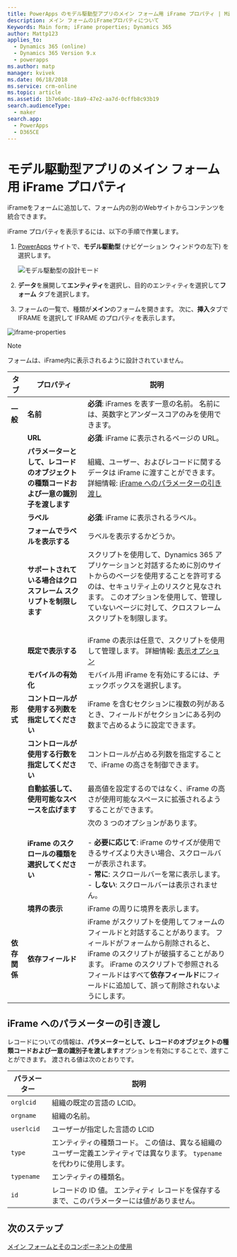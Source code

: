 ```yaml
---
title: PowerApps のモデル駆動型アプリのメイン フォーム用 iFrame プロパティ | MicrosoftDocs
description: メイン フォームのiFrameプロパティについて
Keywords: Main form; iFrame properties; Dynamics 365
author: Mattp123
applies_to:
  - Dynamics 365 (online)
  - Dynamics 365 Version 9.x
  - powerapps
ms.author: matp
manager: kvivek
ms.date: 06/18/2018
ms.service: crm-online
ms.topic: article
ms.assetid: 1b7e6a0c-18a9-47e2-aa7d-0cffb8c93b19
search.audienceType:
  - maker
search.app:
  - PowerApps
  - D365CE
---
```

# <a name="iframe-properties-for-model-driven-app-main-forms"></a>モデル駆動型アプリのメイン フォーム用 iFrame プロパティ

iFrameをフォームに追加して、フォーム内の別のWebサイトからコンテンツを統合できます。 

iFrame プロパティを表示するには、以下の手順で作業します。

1.  [PowerApps](https://web.powerapps.com/?utm_source=padocs&utm_medium=linkinadoc&utm_campaign=referralsfromdoc) サイトで、**モデル駆動型** (ナビゲーション ウィンドウの左下) を選択します。  

    ![モデル駆動型の設計モード](../model-driven-apps/media/model-driven-switch.png)

2.  **データ**を展開して**エンティティ**を選択し、目的のエンティティを選択して**フォーム** タブを選択します。 

3. フォームの一覧で、種類が**メイン**のフォームを開きます。 次に、**挿入**タブで IFRAME を選択して IFRAME のプロパティを表示します。

![iframe-properties](media/iframe-properties.png)


> [!NOTE]
> フォームは、iFrame内に表示されるように設計されていません。  
  
|タブ​​|プロパティ|説明|  
|---------|--------------|-----------------|  
|**一般**|**名前**|**必須**: iFrames を表す一意の名前。 名前には、英数字とアンダースコアのみを使用できます。|  
||**URL**|**必須**: iFrame に表示されるページの URL。|  
||**パラメーターとして、レコードのオブジェクトの種類コードおよび一意の識別子を渡します**|組織、ユーザー、およびレコードに関するデータは iFrame に渡すことができます。 詳細情報: [iFrame へのパラメーターの引き渡し](iframe-properties-legacy.md#BKMK_PassParametersToIFRAMEs)|  
||**ラベル**|**必須**: iFrame に表示されるラベル。|  
||**フォームでラベルを表示する**|ラベルを表示するかどうか。|  
||**サポートされている場合はクロスフレーム スクリプトを制限します**|スクリプトを使用して、Dynamics 365 アプリケーションと対話するために別のサイトからのページを使用することを許可するのは、セキュリティ上のリスクと見なされます。 このオプションを使用して、管理していないページに対して、クロスフレーム スクリプトを制限します。<br /><br />|  
||**既定で表示する**|iFrame の表示は任意で、スクリプトを使用して管理します。 詳細情報: [表示オプション](visibility-options-legacy.md)|
||**モバイルの有効化**|モバイル用 iFrame を有効にするには、チェックボックスを選択します。|  
|**形式**|**コントロールが使用する列数を指定してください**|iFrame を含むセクションに複数の列があるとき、フィールドがセクションにある列の数まで占めるように設定できます。|  
||**コントロールが使用する行数を指定してください**|コントロールが占める列数を指定することで、iFrame の高さを制御できます。|  
||**自動拡張して、使用可能なスペースを広げます**|最高値を設定するのではなく、iFrame の高さが使用可能なスペースに拡張されるようすることができます。|  
||**iFrame のスクロールの種類を選択してください**|次の 3 つのオプションがあります。<br /><br /> - **必要に応じて**: iFrame のサイズが使用できるサイズより大きい場合、スクロールバーが表示されます。<br />- **常に**: スクロールバーを常に表示します。<br />- **しない**: スクロールバーは表示されません。|  
||**境界の表示**|iFrame の周りに境界を表示します。|  
|**依存関係**|**依存フィールド**|iFrame がスクリプトを使用してフォームのフィールドと対話することがあります。 フィールドがフォームから削除されると、iFrame のスクリプトが破損することがあります。 iFrame のスクリプトで参照されるフィールドはすべて**依存フィールド**にフィールドに追加して、誤って削除されないようにします。|  
  
## <a name="pass-parameters-to-iframes"></a>iFrame へのパラメーターの引き渡し  
 レコードについての情報は、**パラメーターとして、レコードのオブジェクトの種類コードおよび一意の識別子を渡します**オプションを有効にすることで、渡すことができます。 渡される値は次のとおりです。  
  
|パラメーター|説明|  
|---------------|-----------------|  
|`orglcid`|組織の既定の言語の LCID。|  
|`orgname`|組織の名前。|  
|`userlcid`|ユーザーが指定した言語の LCID|  
|`type`|エンティティの種類コード。 この値は、異なる組織のユーザー定義エンティティでは異なります。 `typename` を代わりに使用します。|  
|`typename`|エンティティの種類名。|  
|`id`|レコードの ID 値。 エンティティ レコードを保存するまで、このパラメーターには値がありません。|  

## <a name="next-steps"></a>次のステップ

[メイン フォームとそのコンポーネントの使用](use-main-form-and-components.md)
